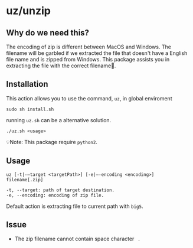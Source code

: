 # uz/unzip

## Why do we need this?
The encoding of zip is different between MacOS and Windows. The filename will be garbled if we extracted the file that doesn't have a English file name and is zipped from Windows.
This package assists you in extracting the file with the correct filename🎉.

## Installation

This action allows you to use the command, `uz`, in global enviroment
```
sudo sh install.sh
```

running `uz.sh` can be a alternative solution.
```
./uz.sh <usage>
```

💡Note: This package require `python2`.

## Usage

```
uz [-t|-—target <targetPath>] [-e|—-encoding <encoding>] filename[.zip]

-t, --target: path of target destination.
-e, --encoding: encoding of zip file.
```

Default action is extracting file to current path with `big5`.

## Issue

* The zip filename cannot contain space character ` `.
